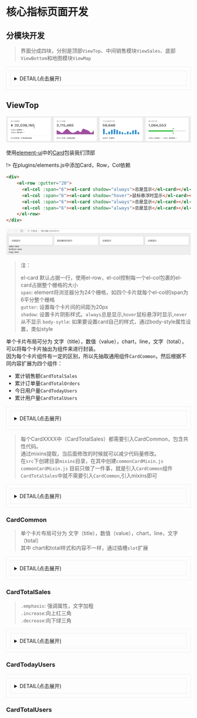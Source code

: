 # 核心指标页面开发
## 分模块开发<!--{docsify-ignore}-->
> 界面分成四块，分别是顶部`ViewTop`、中间销售模块`ViewSales`、底部`ViewBottom`和地图模块`ViewMap`  
<details style="padding: 10px;border: #eee solid 1px">
<summary style="padding: 10px;border: #eee solid 1px">DETAIL(点击展开)</summary>
<ol>
    <li>在components中创建模块</li>
    <li>在views/Home.vue中引入</li>
</ol>
<img src="/report/i/002001.png" height="300" width="200">
<img src="/report/i/002002.png" height="300" width="200">
<img src="/report/i/002003.png" height="300" width="300">
</details>

## ViewTop
![](i/002005.png)

使用[element-ui](https://element.eleme.cn/#/zh-CN/component/installation)中的[Card](https://element.eleme.cn/#/zh-CN/component/card)包装我们顶部

!> 在plugins/elements.js中添加Card，Row，Col依赖
```html
<div>
    <el-row :gutter="20">
      <el-col :span="6"><el-card shadow="always">总是显示</el-card></el-col>
      <el-col :span="6"><el-card shadow="hover">鼠标悬浮时显示</el-card></el-col>
      <el-col :span="6"><el-card shadow="always">总是显示</el-card></el-col>
      <el-col :span="6"><el-card shadow="always">总是显示</el-card></el-col>
    </el-row>
</div>
```
![](i/002004.png ':size=100%x150')
> 注：
>
> el-card 默认占据一行，使用el-row，el-col控制每一个el-col包裹的el-card占据整个栅格的大小    
> `span`: element将浏览器分为24个栅格，如四个卡片就每个el-col的span为6平分整个栅格    
> `gutter`: 设置每个卡片间的间距为20px    
> `shadow`: 设置卡片阴影样式。`always`总是显示,`hover`鼠标悬浮时显示,`never`从不显示
> `body-sytle`: 如果要设置card自己的样式，通过body-style属性设置，类似style

单个卡片布局可分为 文字（title），数值（value），chart，line，文字（total），可以将每个卡片抽出为组件来进行封装。   
因为每个卡片组件有一定的区别，所以先抽取通用组件`CardCommon`，然后根据不同内容扩展为四个组件：
* 累计销售额`CardTotalSales`
* 累计订单量`CardTotalOrders`
* 今日用户量`CardTodayUsers`
* 累计用户量`CardTotalUsers`

<details style="padding: 10px;border: #eee solid 1px">
<summary style="padding: 10px;border: #eee solid 1px">DETAIL(点击展开)</summary>

components/CardTotalSales/index.vue

<code>

    <template>
      <card-common title="累计销售额" value="￥ 76,232,323"></card-common>
    </template>
    <script>
      import CardCommon from '../CardCommon' 
      export default { components: { CardCommon } }
    </script>
    <style scoped>
    </style>

components/CardTotalSales/index.vue

    <template>
      <div>
        <el-row :gutter="20">
          <el-col :span="6"> <el-card shadow="hover"> <total-sales/> </el-card> </el-col>
          <el-col :span="6"> <el-card shadow="hover"> <total-orders/> </el-card> </el-col>
          <el-col :span="6"> <el-card hadow="hover"> <today-users/> </el-card> </el-col>
          <el-col :span="6"> <el-card hadow="hover"> <total-users/> </el-card> </el-col>
        </el-row>
      </div>
    </template>
    <script>
      import TotalSales from '../CardTotalSales/index.vue'
      import TotalOrders from '../CardTotalOrders/index.vue'
      import TodayUsers from '../CardTodayUsers/index.vue'
      import TotalUsers from '../CardTotalUsers/index.vue'
      export default {
        components: {
          TotalSales, TotalOrders, TodayUsers, TotalUsers
        }
      }
    </script>
    <style scoped>
    </style>
</code>
</details>

> 每个CardXXXX中（CardTotalSales）都需要引入CardCommon，包含共性代码。   
> 通过mixins提取，当后面修改的时候就可以减少代码量修改。  
> 在`src`下创建目录`mixins`目录，在其中创建`commonCardMixin.js`   
> `commonCardMixin.js` 目前只做了一件事，就是引入`CardCommon`组件    
> `CardTotalSales`中就不需要引入`CardCommon`,引入mixins即可
<details style="padding: 10px;border: #eee solid 1px">
<summary style="padding: 10px;border: #eee solid 1px">DETAIL(点击展开)</summary>

<code>
components/CardTotalSales/index.vue
components/CardTotalOrders/index.vue
components/CardTodayUsers/index.vue
components/CardTotalUsers/index.vue

    <template>
      <card-common title="累计销售额" value="￥ 76,232,323"></card-common>
    </template>
    <script>
      import commonCardMixin from '../../mixins/commonCardMixin'
      export default {
        mixins: [commonCardMixin]
      }
    <style scoped>
    </style>
    
src/mixins/commonCardMixin.js

    import CardCommon from '../components/CardCommon/index'
    export default { components: { CardCommon } }
</code>
</details>

### CardCommon
> 单个卡片布局可分为 文字（title），数值（value），chart，line，文字（total）   
> 其中 chart和total样式和内容不一样，通过插槽`slot`扩展

<details style="padding: 10px;border: #eee solid 1px">
<summary style="padding: 10px;border: #eee solid 1px">DETAIL(点击展开)</summary>

<code>
components/CardCommon/index.vue

    <template>
      <div class="card-common">
        <div class="title">{{title}}</div>
        <div class="value">{{value}}</div>
        <div class="chart">
          <slot></slot>
        </div>
        <div class="line"/>
        <div class="total">
          <slot name="footer"></slot>
        </div>
      </div>
    </template>
    
    <script>
        export default {
          props: {
            title: String,
            value: String
          }
        }
    </script>
    
    <style lang="scss" scoped>
      .title {
        font-size: 12px;
        color: #999;
      }
      .value {
        font-size: 25px;
        color: #000;
        margin-top: 5px;
        letter-spacing: 1px;
      }
      .chart {
        height: 50px;
      }
      .line {
        margin: 10px 0;
        border-top: 1px solid #eee;
      }
      .total {
        font-size: 12px;
        color: #666;
      }
    </style>
    <style lang="scss">
      .emphasis {
        margin-left: 5px;
        color: #333;
        font-weight: 700;
      }
      .increase {
        width: 0;
        height: 0;
        border-width: 3px;
        border-color: transparent transparent red transparent;
        border-style: solid;
        margin: 0 0 3px 5px;
      }
      .decrease {
        width: 0;
        height: 0;
        border-width: 3px;
        border-color: green transparent transparent transparent;
        border-style: solid;
        margin: 3px 0 0 5px;
      }
    </style>

</code>

<pre><code class="language-js-echarts">option = {
    title : {
        text: &#39;某站点用户访问来源&#39;,
        subtext: &#39;纯属虚构&#39;,
        x:&#39;center&#39;
    },
    tooltip : {
        trigger: &#39;item&#39;,
        formatter: &quot;{a} &lt;br/&gt;{b} : {c} ({d}%)&quot;
    },
    legend: {
        orient: &#39;vertical&#39;,
        left: &#39;left&#39;,
        data: [&#39;直接访问&#39;,&#39;邮件营销&#39;,&#39;联盟广告&#39;,&#39;视频广告&#39;,&#39;搜索引擎&#39;]
    },
    series : [
        {
            name: &#39;访问来源&#39;,
            type: &#39;pie&#39;,
            radius : &#39;55%&#39;,
            center: [&#39;50%&#39;, &#39;60%&#39;],
            data:[
                {value:335, name:&#39;直接访问&#39;},
                {value:310, name:&#39;邮件营销&#39;},
                {value:234, name:&#39;联盟广告&#39;},
                {value:135, name:&#39;视频广告&#39;},
                {value:1548, name:&#39;搜索引擎&#39;}
            ],
            itemStyle: {
                emphasis: {
                    shadowBlur: 10,
                    shadowOffsetX: 0,
                    shadowColor: &#39;rgba(0, 0, 0, 0.5)&#39;
                }
            }
        }
    ]
};
</code></pre>
</details>

### CardTotalSales
> `.emphasis`: 强调属性，文字加粗   
> `.increase`:向上红三角   
> `.decrease`:向下绿三角   

<details style="padding: 10px;border: #eee solid 1px">
<summary style="padding: 10px;border: #eee solid 1px">DETAIL(点击展开)</summary>

<code>
components/CardTotalSales/index.vue

    <template>
      <card-common
        title="累计销售额"
        value="￥ 32,198,632"
      >
        <template>
          <div class="compare-wrapper">
            <div class="compare">
              <span>日同比</span>
              <span class="emphasis">7.33%</span>
              <div class="increase"/>
            </div>
            <div class="compare">
              <span>月同比</span>
              <span class="emphasis">38.79%</span>
              <div class="decrease"/>
            </div>
          </div>
        </template>
        <template v-slot:footer>
          <span>昨日销售额 </span>
          <span class="emphasis">￥ 30,000,000</span>
        </template>
      </card-common>
    </template>
    <script>
      import commonCardMixin from '../../mixins/commonCardMixin'
      export default {
        mixins: [commonCardMixin]
      }
    </script>
    <style lang="scss" scoped>
      .compare-wrapper {
        height: 100%;
        display: flex;
        flex-direction: column;
        justify-content: center;
        .compare {
          font-size: 12px;
          color: #666;
          margin-top: 3px;
          display: flex;
          align-items: center;
        }
      }
    </style>

</code>
</details>
    
### CardTodayUsers
<details style="padding: 10px;border: #eee solid 1px">
<summary style="padding: 10px;border: #eee solid 1px">DETAIL(点击展开)</summary>
    <div id="chart">图标</div>
    <script>
        function fff() {
            let id = document.getElementById('#chart');
            id.innerText = 'fdaf';
            console.log('--------------------');
            window.alert('ffffffffffffff');
        }
        fff()
    </script>
</details>

### CardTotalUsers